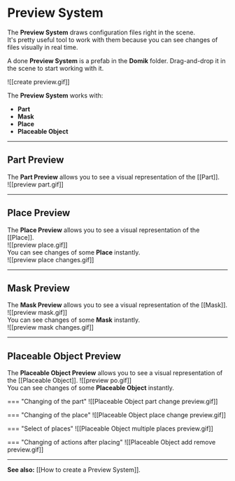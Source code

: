 # **Preview System**

The **Preview System** draws configuration files right in the scene.   
It's pretty useful tool to work with them because you can see changes of files visually in real time.  

A done **Preview System** is a prefab in the **Domik** folder. Drag-and-drop it in the scene to start working with it.  

![[create preview.gif]]  

The **Preview System** works with:  

- **Part**
- **Mask**
- **Place**
- **Placeable Object**

---

## **Part Preview**
The **Part Preview** allows you to see a visual representation of the [[Part]].  
![[preview part.gif]]  

---

## **Place Preview**
The **Place Preview** allows you to see a visual representation of the [[Place]].  
![[preview place.gif]]  
You can see changes of some **Place** instantly.  
![[preview place changes.gif]]  

---

## **Mask Preview**
The **Mask Preview** allows you to see a visual representation of the [[Mask]].  
![[preview mask.gif]]  
You can see changes of some **Mask** instantly.  
![[preview mask changes.gif]]  

---

## **Placeable Object Preview**
The **Placeable Object Preview** allows you to see a visual representation of the [[Placeable Object]]. 
![[preview po.gif]]  
You can see changes of some **Placeable Object** instantly.  

=== "Changing of the part"
	![[Placeable Object part change preview.gif]]

=== "Changing of the place"
	![[Placeable Object place change preview.gif]]
	
=== "Select of places"
	![[Placeable Object multiple places preview.gif]]
	
=== "Changing of actions after placing"
	![[Placeable Object add remove preview.gif]]
	
---

**See also:** [[How to create a Preview System]].

